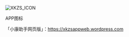 ![XKZS_ICON](https://upload.cc/i1/2024/03/08/sxvR4g.png)

APP图标

「小康助手网页版」：https://xkzsappweb.wordpress.com 
